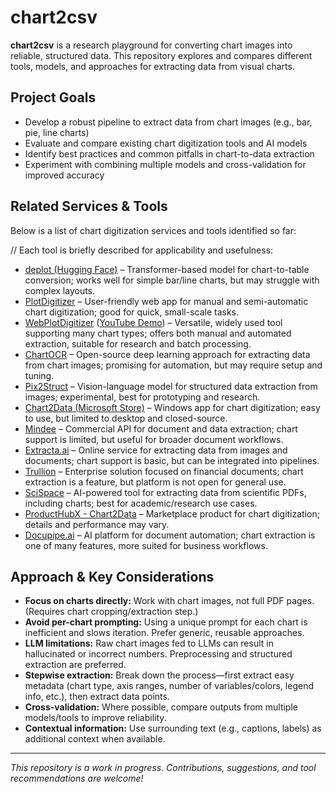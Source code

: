 # chart2csv

**chart2csv** is a research playground for converting chart images into reliable, structured data. This repository explores and compares different tools, models, and approaches for extracting data from visual charts.

## Project Goals

- Develop a robust pipeline to extract data from chart images (e.g., bar, pie, line charts)
- Evaluate and compare existing chart digitization tools and AI models
- Identify best practices and common pitfalls in chart-to-data extraction
- Experiment with combining multiple models and cross-validation for improved accuracy

## Related Services & Tools

Below is a list of chart digitization services and tools identified so far:

// Each tool is briefly described for applicability and usefulness:

- [deplot (Hugging Face)](https://huggingface.co/spaces/nielsr/deplot) – Transformer-based model for chart-to-table conversion; works well for simple bar/line charts, but may struggle with complex layouts.
- [PlotDigitizer](https://plotdigitizer.com/) – User-friendly web app for manual and semi-automatic chart digitization; good for quick, small-scale tasks.
- [WebPlotDigitizer](https://automeris.io/) ([YouTube Demo](https://www.youtube.com/watch?v=-U15YSho61Y)) – Versatile, widely used tool supporting many chart types; offers both manual and automated extraction, suitable for research and batch processing.
- [ChartOCR](https://github.com/zmykevin/ChartOCR) – Open-source deep learning approach for extracting data from chart images; promising for automation, but may require setup and tuning.
- [Pix2Struct](https://huggingface.co/docs/transformers/en/model_doc/pix2struct) – Vision-language model for structured data extraction from images; experimental, best for prototyping and research.
- [Chart2Data (Microsoft Store)](https://apps.microsoft.com/detail/9wzdncrdrx6f?hl=pl-PL&gl=PL) – Windows app for chart digitization; easy to use, but limited to desktop and closed-source.
- [Mindee](https://www.mindee.com) – Commercial API for document and data extraction; chart support is limited, but useful for broader document workflows.
- [Extracta.ai](https://extracta.ai/) – Online service for extracting data from images and documents; chart support is basic, but can be integrated into pipelines.
- [Trullion](https://trullion.com/products/data-extract/) – Enterprise solution focused on financial documents; chart extraction is a feature, but platform is not open for general use.
- [SciSpace](https://scispace.com/extract-data) – AI-powered tool for extracting data from scientific PDFs, including charts; best for academic/research use cases.
- [ProductHubX - Chart2Data](https://producthubx.com/product/chart2data/143843) – Marketplace product for chart digitization; details and performance may vary.
- [Docupipe.ai](https://www.docupipe.ai/) – AI platform for document automation; chart extraction is one of many features, more suited for business workflows.

## Approach & Key Considerations

- **Focus on charts directly:** Work with chart images, not full PDF pages. (Requires chart cropping/extraction step.)
- **Avoid per-chart prompting:** Using a unique prompt for each chart is inefficient and slows iteration. Prefer generic, reusable approaches.
- **LLM limitations:** Raw chart images fed to LLMs can result in hallucinated or incorrect numbers. Preprocessing and structured extraction are preferred.
- **Stepwise extraction:** Break down the process—first extract easy metadata (chart type, axis ranges, number of variables/colors, legend info, etc.), then extract data points.
- **Cross-validation:** Where possible, compare outputs from multiple models/tools to improve reliability.
- **Contextual information:** Use surrounding text (e.g., captions, labels) as additional context when available.

---

_This repository is a work in progress. Contributions, suggestions, and tool recommendations are welcome!_
